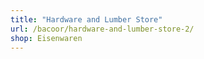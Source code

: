 ```yaml
---
title: "Hardware and Lumber Store"
url: /bacoor/hardware-and-lumber-store-2/
shop: Eisenwaren
---
```

